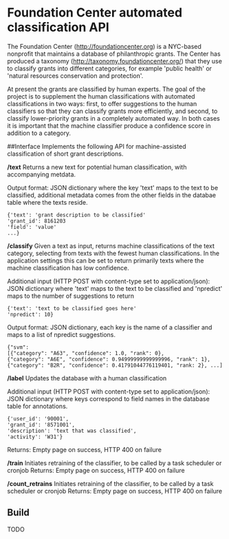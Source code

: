 Foundation Center automated classification API
================
The Foundation Center (http://foundationcenter.org) is a NYC-based nonprofit that maintains a 
database of philanthropic grants. The Center has produced a taxonomy (http://taxonomy.foundationcenter.org/) that
they use to classify grants into different categories, for example 'public health' or 'natural resources 
conservation and protection'. 

At present the grants are classified by human experts. The goal of the project is to supplement the human classifications 
with automated classifications in two ways: first, to offer suggestions to the human classifiers so that they can classify 
grants more efficiently, and second, to classify lower-priority grants in a completely automated way. In both cases it is important 
that the machine classifier produce a confidence score in addition to a category. 

##Interface
Implements the following API for machine-assisted classification of short grant descriptions. 

**/text**
Returns a new text for potential human classification, with accompanying metdata. 

Output format: JSON dictionary where the key 'text' maps to the text to be classified, 
additional metadata comes from the other fields in the databae table where the texts reside. 
```
{'text': 'grant description to be classified'
'grant_id': 8161203
'field': 'value' 
...}
```

**/classify**
Given a text as input, returns machine classifications of the text category, 
selecting from texts with the fewest human classifications. 
In the application settings this can be set to return primarily texts where the machine classification has low confidence. 

Additional input (HTTP POST with content-type set to application/json): 
JSON dictionary where 'text' maps to the text to be classified and 'npredict' maps to 
the number of suggestions to return
```
{'text': 'text to be classified goes here'
'npredict': 10}
```

Output format: JSON dictionary, each key is the name of a classifier and maps to a list of npredict suggestions. 
```
{"svm": 
[{"category": "A63", "confidence": 1.0, "rank": 0}, 
{"category": "A6E", "confidence": 0.94999999999999996, "rank": 1}, 
{"category": "B2R", "confidence": 0.41791044776119401, "rank: 2}, ...]
```
**/label**
Updates the database with a human classification 

Additional input (HTTP POST with content-type set to application/json): 
JSON dictionary where keys correspond to field names in the database table for annotations. 
```
{'user_id': '90001',
'grant_id': '8571001',
'description': 'text that was classified',
'activity': 'W31'}
```
Returns: Empty page on success, HTTP 400 on failure 

**/train**
Initiates retraining of the classifier, to be called by a task scheduler or cronjob
Returns: Empty page on success, HTTP 400 on failure 

**/count_retrains**
Initiates retraining of the classifier, to be called by a task scheduler or cronjob
Returns: Empty page on success, HTTP 400 on failure 

## Build 
TODO

